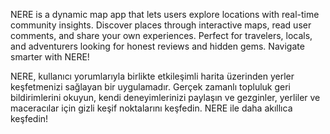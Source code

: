 NERE is a dynamic map app that lets users explore locations with real-time community insights. Discover places through interactive maps, read user comments, and share your own experiences. Perfect for travelers, locals, and adventurers looking for honest reviews and hidden gems. Navigate smarter with NERE!

NERE, kullanıcı yorumlarıyla birlikte etkileşimli harita üzerinden yerler keşfetmenizi sağlayan bir uygulamadır. Gerçek zamanlı topluluk geri bildirimlerini okuyun, kendi deneyimlerinizi paylaşın ve gezginler, yerliler ve maceracılar için gizli keşif noktalarını keşfedin. NERE ile daha akıllıca keşfedin!
